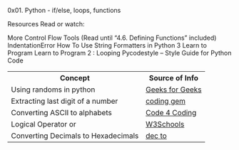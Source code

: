 0x01. Python - if/else, loops, functions

Resources
Read or watch:

More Control Flow Tools (Read until “4.6. Defining Functions” included)
IndentationError
How To Use String Formatters in Python 3
Learn to Program
Learn to Program 2 : Looping
Pycodestyle – Style Guide for Python Code

<table>
  <tr>
    <th> Concept </th>
    <th> Source of Info </th>
  </tr>
  
  <tr>
    <td> Using randoms in python </td>
    <td> <a href="https://www.geeksforgeeks.org/python-random-module/"> Geeks for Geeks </a> </td>
  </tr>
  
  <tr>
    <td> Extracting last digit of a number</td>
    <td> <a href="https://www.codingem.com/python-how-to-get-the-last-digit-of-a-number/"> coding gem </a> </td>
  </tr>
  
  <tr>
    <td> Converting ASCII to alphabets </td>
    <td> <a href="https://code4coding.com/python-program-for-display-all-alphabets-using-ascii-value/"> Code 4 Coding </a></td>
  </tr>
  
  <tr>
    <td> Logical Operator or </td>
    <td> <a href="https://www.w3schools.com/python/python_operators.asp"> W3Schools </a> </td>
  </tr>
  
  <tr>
    <td> Converting Decimals to Hexadecimals</td>
    <td><a href="https://dev.to/days_64/python-hex-function-convert-decimal-to-hexadecimal-33am"> dec to </a></td>
  </tr>
  
  </table>
